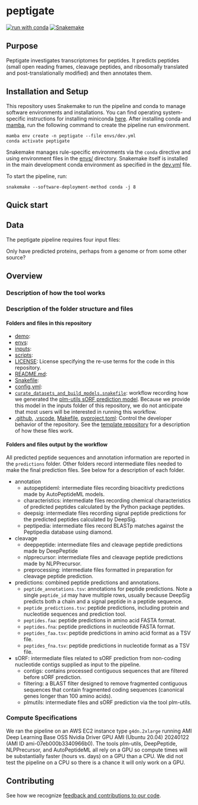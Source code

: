# peptigate 

[![run with conda](http://img.shields.io/badge/run%20with-conda-3EB049?labelColor=000000&logo=anaconda)](https://docs.conda.io/projects/miniconda/en/latest/)
[![Snakemake](https://img.shields.io/badge/snakemake--green)](https://snakemake.readthedocs.io/en/stable/)

## Purpose

Peptigate investigates transcriptomes for peptides.
It predicts peptides (small open reading frames, cleavage peptides, and ribosomally translated and post-translationally modified) and then annotates them.

## Installation and Setup

This repository uses Snakemake to run the pipeline and conda to manage software environments and installations. You can find operating system-specific instructions for installing miniconda [here](https://docs.conda.io/projects/miniconda/en/latest/). After installing conda and [mamba](https://mamba.readthedocs.io/en/latest/), run the following command to create the pipeline run environment.

```{bash}
mamba env create -n peptigate --file envs/dev.yml
conda activate peptigate
```

Snakemake manages rule-specific environments via the `conda` directive and using environment files in the [envs/](./envs/) directory. Snakemake itself is installed in the main development conda environment as specified in the [dev.yml](./envs/dev.yml) file.

To start the pipeline, run:

```{bash}
snakemake --software-deployment-method conda -j 8
```

## Quick start

## Data

The peptigate pipeline requires four input files:

Only have predicted proteins, perhaps from a genome or from some other source?


## Overview

### Description of how the tool works

### Description of the folder structure and files

#### Folders and files in this repository

* [demo](./demo):
* [envs](./envs):
* [inputs](./inputs/models):
* [scripts](./scripts):
* [LICENSE](./LICENSE): License specifying the re-use terms for the code in this repository.
* [README.md](./README.md):
* [Snakefile](./Snakefile):
* [config.yml](./config.yml):
* [`curate_datasets_and_build_models.snakefile`](./curate_datasets_and_build_models.snakefile): workflow recording how we generated the [plm-utils sORF prediction model](./inputs/models/plmutils/). Because we provide this model in the inputs folder of this repository, we do not anticipate that most users will be interested in running this workflow. 
* [.github](./.github), [.vscode](./.vscode), [Makefile](./Makefile), [pyproject.toml](./Makefile): Control the developer behavior of the repository. See the [template repository](https://github.com/Arcadia-Science/snakemake-template) for a description of how these files work.

#### Folders and files output by the workflow

All predicted peptide sequences and annotation information are reported in the `predictions` folder.
Other folders record intermediate files needed to make the final prediction files.
See below for a description of each folder.
 
* annotation
    * autopeptideml: intermediate files recording bioacitivty predictions made by AutoPeptideML models.
    * characteristics: intermediate files recording chemical characteristics of predicted peptides calculated by the Python package peptides.
    * deepsig: intermediate files recording signal peptide predictions for the predicted peptides calculated by DeepSig.
    * peptipedia: intermediate files record BLASTp matches against the Peptipedia database using diamond.
* cleavage
    * deeppeptide: intermediate files and cleavage peptide predictions made by DeepPeptide
    * nlpprecursor: intermediate files and cleavage peptide predictions made by NLPPrecursor.
    * preprocessing: intermediate files formatted in preparation for cleavage peptide prediction.
* predictions: combined peptide predictions and annotations.
    * `peptide_annotations.tsv`: annotations for peptide predictions. Note a single `peptide_id` may have multiple rows, usually because DeepSig predicts both a chain and a signal peptide in a peptide sequence. 
    * `peptide_predictions.tsv`: peptide predictions, including protein and nucleotide sequences and prediction tool.
    * `peptides.faa`: peptide predictions in amino acid FASTA format.
    * `peptides.fna`: peptide predictions in nucleotide FASTA format.
    * `peptides_faa.tsv`: peptide predictions in amino acid format as a TSV file.
    * `peptides_fna.tsv`: peptide predictions in nucleotide format as a TSV file.
* sORF: intermediate files related to sORF prediction from non-coding nucleotide contigs supplied as input to the pipeline.
    * contigs: contains processed contiguous sequences that are filtered before sORF prediction.
    * filtering: a BLAST filter designed to remove fragmented contiguous sequences that contain fragmented coding sequences (canonical genes longer than 100 amino acids).
    * plmutils: intermediate files and sORF prediction via the tool plm-utils.

### Compute Specifications

We ran the pipeline on an AWS EC2 instance type `g4dn.2xlarge` running AMI Deep Learning Base OSS Nvidia Driver GPU AMI (Ubuntu 20.04) 20240122 (AMI ID ami-07eb000b3340966b0).
The tools plm-utils, DeepPeptide, NLPPrecursor, and AutoPeptideML all rely on a GPU so compute times will be substantially faster (hours vs. days) on a GPU than a CPU.
We did not test the pipeline on a CPU so there is a chance it will only work on a GPU.

## Contributing

See how we recognize [feedback and contributions to our code](https://github.com/Arcadia-Science/arcadia-software-handbook/blob/main/guides-and-standards/guide-credit-for-contributions.md).
